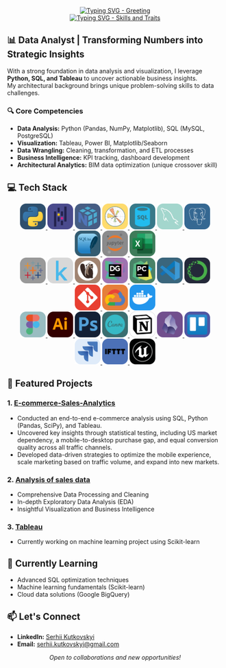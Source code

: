 <p align="center">
  <a href="https://git.io/typing-svg">
    <img src="https://readme-typing-svg.herokuapp.com?font=JetBrains+Mono&duration=1500&pause=1000&color=F7F7F7&center=true&vCenter=true&repeat=false&width=435&height=25&lines=Hey!+I'm+Serhii+%F0%9F%91%8B" alt="Typing SVG - Greeting" />
  </a>
  <br>
  <a href="https://git.io/typing-svg">
    <img src="https://readme-typing-svg.demolab.com?font=JetBrains+Mono&duration=1500&pause=1000&color=6132C3C8&background=92891A00&center=true&vCenter=true&random=true&width=435&height=25&lines=Data+Analyst;Data+Visualizer;Architect;Creative+Creator;Always+learning;Gym+Lover;Nomad;Extrovert;Problem+Solver;SQL+Enthusiast;Python+Coder;Insight+Miner;Machine+Learning+Curious;Tech+Explorer;Lifelong+Learner;Detail+Oriented;Critical+Thinker;Curious+Mind;Tech+Savvy;Minimalist;Exploring+the+Data+Universe" alt="Typing SVG - Skills and Traits" />
  </a>
</p>

## 📊 Data Analyst | Transforming Numbers into Strategic Insights

With a strong foundation in data analysis and visualization, I leverage **Python, SQL, and Tableau** to uncover actionable business insights. <br>
My architectural background brings unique problem-solving skills to data challenges.

### 🔍 Core Competencies
- **Data Analysis:** Python (Pandas, NumPy, Matplotlib), SQL (MySQL, PostgreSQL)
- **Visualization:** Tableau, Power BI, Matplotlib/Seaborn
- **Data Wrangling:** Cleaning, transformation, and ETL processes
- **Business Intelligence:** KPI tracking, dashboard development
- **Architectural Analytics:** BIM data optimization (unique crossover skill)

## 💻 Tech Stack

<p align="center">
  <a href="https://www.python.org/" target="_blank" rel="noopener noreferrer">
    <img src="https://raw.githubusercontent.com/SerhiiKutkovskyiDA/SerhiiKutkovskyiDA/main/ico/Python-Dark.svg" alt="Python" width="60" height="60"/>
  </a>
  <a href="https://pandas.pydata.org/" target="_blank" rel="noopener noreferrer">
    <img src="https://raw.githubusercontent.com/SerhiiKutkovskyiDA/SerhiiKutkovskyiDA/main/ico/pandas.svg" alt="Pandas" width="60" height="60"/>
  </a>
  <a href="https://numpy.org/" target="_blank" rel="noopener noreferrer">
    <img src="https://raw.githubusercontent.com/SerhiiKutkovskyiDA/SerhiiKutkovskyiDA/main/ico/numpy.svg" alt="NumPy" width="60" height="60"/>
  </a>
  <a href="https://matplotlib.org/" target="_blank" rel="noopener noreferrer">
    <img src="https://raw.githubusercontent.com/SerhiiKutkovskyiDA/SerhiiKutkovskyiDA/main/ico/Matplotlib.svg" alt="Matplotlib" width="60" height="60"/>
  </a>
  <a href="https://www.mysql.com/" target="_blank" rel="noopener noreferrer"> <img src="https://raw.githubusercontent.com/SerhiiKutkovskyiDA/SerhiiKutkovskyiDA/main/ico/sql.svg" alt="SQL" width="60" height="60"/>
  </a>
  <a href="https://www.mysql.com/" target="_blank" rel="noopener noreferrer">
    <img src="https://raw.githubusercontent.com/SerhiiKutkovskyiDA/SerhiiKutkovskyiDA/main/ico/MySQL-Dark.svg" alt="MySQL" width="60" height="60"/>
  </a>
  <a href="https://www.postgresql.org/" target="_blank" rel="noopener noreferrer">
    <img src="https://raw.githubusercontent.com/SerhiiKutkovskyiDA/SerhiiKutkovskyiDA/main/ico/postgres.svg" alt="PostgreSQL" width="60" height="60"/>
  </a>
  <a href="https://www.sqlite.org/index.html" target="_blank" rel="noopener noreferrer">
    <img src="https://raw.githubusercontent.com/SerhiiKutkovskyiDA/SerhiiKutkovskyiDA/main/ico/sqlite.svg" alt="SQLite" width="60" height="60"/>
  </a>
  <a href="https://jupyter.org/" target="_blank" rel="noopener noreferrer">
    <img src="https://raw.githubusercontent.com/SerhiiKutkovskyiDA/SerhiiKutkovskyiDA/main/ico/jupyter.svg" alt="Jupyter" width="60" height="60"/>
  </a>
  <a href="https://www.microsoft.com/en-us/microsoft-365/excel" target="_blank" rel="noopener noreferrer">
    <img src="https://raw.githubusercontent.com/SerhiiKutkovskyiDA/SerhiiKutkovskyiDA/main/ico/exel.svg" alt="Excel" width="60" height="60"/>
  </a>
  <br>
  <a href="https://www.tableau.com/" target="_blank" rel="noopener noreferrer">
    <img src="https://raw.githubusercontent.com/SerhiiKutkovskyiDA/SerhiiKutkovskyiDA/main/ico/tableau.svg" alt="Tableau" width="60" height="60"/>
  </a>
  <a href="https://www.kaggle.com/" target="_blank" rel="noopener noreferrer">
    <img src="https://raw.githubusercontent.com/SerhiiKutkovskyiDA/SerhiiKutkovskyiDA/main/ico/kaggle.svg" alt="Kaggle" width="60" height="60"/>
  </a>
  <a href="https://dbeaver.io/" target="_blank" rel="noopener noreferrer">
    <img src="https://raw.githubusercontent.com/SerhiiKutkovskyiDA/SerhiiKutkovskyiDA/main/ico/dbeaver.svg" alt="DBeaver" width="60" height="60"/>
  </a>
  <a href="https://www.jetbrains.com/datagrip/" target="_blank" rel="noopener noreferrer">
    <img src="https://raw.githubusercontent.com/SerhiiKutkovskyiDA/SerhiiKutkovskyiDA/main/ico/datagrip.svg" alt="DataGrip" width="60" height="60"/>
  </a>
  <a href="https://www.jetbrains.com/pycharm/" target="_blank" rel="noopener noreferrer">
    <img src="https://raw.githubusercontent.com/SerhiiKutkovskyiDA/SerhiiKutkovskyiDA/main/ico/pycharm.svg" alt="PyCharm" width="60" height="60"/>
  </a>
  <a href="https://code.visualstudio.com/" target="_blank" rel="noopener noreferrer">
    <img src="https://raw.githubusercontent.com/SerhiiKutkovskyiDA/SerhiiKutkovskyiDA/main/ico/vscode.svg" alt="VS Code" width="60" height="60"/>
  </a>
  <a href="https://www.anaconda.com/" target="_blank" rel="noopener noreferrer">
    <img src="https://raw.githubusercontent.com/SerhiiKutkovskyiDA/SerhiiKutkovskyiDA/main/ico/anaconda.svg" alt="Anaconda" width="60" height="60"/>
  </a>
  <a href="https://git-scm.com/" target="_blank" rel="noopener noreferrer">
    <img src="https://raw.githubusercontent.com/SerhiiKutkovskyiDA/SerhiiKutkovskyiDA/main/ico/git.svg" alt="Git" width="60" height="60"/>
  </a>
  <a href="https://cloud.google.com/" target="_blank" rel="noopener noreferrer">
    <img src="https://raw.githubusercontent.com/SerhiiKutkovskyiDA/SerhiiKutkovskyiDA/main/ico/gcp.svg" alt="Google Cloud Platform" width="60" height="60"/>
  </a>
  <a href="https://www.docker.com/" target="_blank" rel="noopener noreferrer">
    <img src="https://raw.githubusercontent.com/SerhiiKutkovskyiDA/SerhiiKutkovskyiDA/main/ico/Docker.svg" alt="Docker" width="60" height="60"/>
  </a>
  <br>
  <a href="https://www.figma.com/" target="_blank" rel="noopener noreferrer">
    <img src="https://raw.githubusercontent.com/SerhiiKutkovskyiDA/SerhiiKutkovskyiDA/main/ico/figma.svg" alt="Figma" width="60" height="60"/>
  </a>
  <a href="https://www.adobe.com/products/illustrator.html" target="_blank" rel="noopener noreferrer">
    <img src="https://raw.githubusercontent.com/SerhiiKutkovskyiDA/SerhiiKutkovskyiDA/main/ico/Illustrator.svg" alt="Adobe Illustrator" width="60" height="60"/>
  </a>
  <a href="https://www.adobe.com/products/photoshop.html" target="_blank" rel="noopener noreferrer">
    <img src="https://raw.githubusercontent.com/SerhiiKutkovskyiDA/SerhiiKutkovskyiDA/main/ico/photoshop.svg" alt="Adobe Photoshop" width="60" height="60"/>
  </a>
  <a href="https://www.canva.com/" target="_blank" rel="noopener noreferrer">
    <img src="https://raw.githubusercontent.com/SerhiiKutkovskyiDA/SerhiiKutkovskyiDA/main/ico/canva.svg" alt="Canva" width="60" height="60"/>
  </a>
  <a href="https://www.notion.so/" target="_blank" rel="noopener noreferrer">
    <img src="https://raw.githubusercontent.com/SerhiiKutkovskyiDA/SerhiiKutkovskyiDA/main/ico/notion.svg" alt="Notion" width="60" height="60"/>
  </a>
  <a href="https://obsidian.md/" target="_blank" rel="noopener noreferrer">
    <img src="https://raw.githubusercontent.com/SerhiiKutkovskyiDA/SerhiiKutkovskyiDA/main/ico/obsidian.svg" alt="Obsidian" width="60" height="60"/>
  </a>
  <a href="https://trello.com/" target="_blank" rel="noopener noreferrer">
    <img src="https://raw.githubusercontent.com/SerhiiKutkovskyiDA/SerhiiKutkovskyiDA/main/ico/trello.svg" alt="Trello" width="60" height="60"/>
  </a>
  <a href="https://www.atlassian.com/software/jira" target="_blank" rel="noopener noreferrer">
    <img src="https://raw.githubusercontent.com/SerhiiKutkovskyiDA/SerhiiKutkovskyiDA/main/ico/jira.svg" alt="Jira" width="60" height="60"/>
  </a>
  <a href="https://ifttt.com/" target="_blank" rel="noopener noreferrer">
    <img src="https://raw.githubusercontent.com/SerhiiKutkovskyiDA/SerhiiKutkovskyiDA/main/ico/ifttt.svg" alt="IFTTT" width="60" height="60"/>
  </a>
  <a href="https://www.unrealengine.com/" target="_blank" rel="noopener noreferrer">
    <img src="https://raw.githubusercontent.com/SerhiiKutkovskyiDA/SerhiiKutkovskyiDA/main/ico/unreal.svg" alt="Unreal Engine" width="60" height="60"/>
  </a>
</p>

## 🚀 Featured Projects

### 1. [E-commerce-Sales-Analytics](https://github.com/SerhiiKutkovskyiDA/E-commerce-Sales-Analytics.git)
- Conducted an end-to-end e-commerce analysis using SQL, Python (Pandas, SciPy), and Tableau.
- Uncovered key insights through statistical testing, including US market dependency, a mobile-to-desktop purchase gap, and equal conversion quality across all traffic channels.
- Developed data-driven strategies to optimize the mobile experience, scale marketing based on traffic volume, and expand into new markets.

### 2. [Analysis of sales data](https://github.com/SerhiiKutkovskyiDA/Analysis-of-sales-data.git)
- Comprehensive Data Processing and Cleaning
- In-depth Exploratory Data Analysis (EDA)
- Insightful Visualization and Business Intelligence

### 3. [Tableau](https://github.com/SerhiiKutkovskyiDA/Tableau.git)
- Currently working on machine learning project using Scikit-learn

## 🌱 Currently Learning
- Advanced SQL optimization techniques
- Machine learning fundamentals (Scikit-learn)
- Cloud data solutions (Google BigQuery)

## 📫 Let's Connect
- **LinkedIn:** [Serhii Kutkovskyi](https://www.linkedin.com/in/serhiikutkovskyi/)
- **Email:** serhii.kutkovskyi@gmail.com

<p align="center">
  <i>Open to collaborations and new opportunities!</i>
</p>
